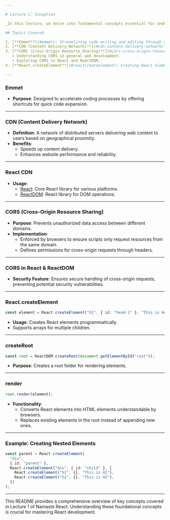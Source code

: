 ```yaml
---

# Lecture 1: Inception

_In this lecture, we delve into fundamental concepts essential for understanding React development._

## Topics Covered

1. [**Emmet**](#emmet): Streamlining code writing and editing through shortcuts.
2. [**CDN (Content Delivery Network)**](#cdn-content-delivery-network): Enhancing website performance and reliability by distributing web content across servers.
3. [**CORS (Cross-Origin Resource Sharing)**](#cors-cross-origin-resource-sharing):
   - Understanding CORS in general web development.
   - Exploring CORS in React and ReactDOM.
4. [**React.createElement**](#reactcreateelement): Creating React elements programmatically.

---
```


### Emmet

- **Purpose**: Designed to accelerate coding processes by offering shortcuts for quick code expansion.

---

### CDN (Content Delivery Network)

- **Definition**: A network of distributed servers delivering web content to users based on geographical proximity.
- **Benefits**:
  - Speeds up content delivery.
  - Enhances website performance and reliability.

---

### React CDN

- **Usage**:
  - [React](https://unpkg.com/react@16/umd/react.development.js): Core React library for various platforms.
  - [ReactDOM](https://unpkg.com/react-dom@16/umd/react-dom.development.js): React library for DOM operations.

---

### CORS (Cross-Origin Resource Sharing)

- **Purpose**: Prevents unauthorized data access between different domains.
- **Implementation**:
  - Enforced by browsers to ensure scripts only request resources from the same domain.
  - Defines permissions for cross-origin requests through headers.

---

### CORS in React & ReactDOM

- **Security Feature**: Ensures secure handling of cross-origin requests, preventing potential security vulnerabilities.

---

### React.createElement

```javascript
const element = React.createElement("h1", { id: "head-1" }, "This is Heading1");
```

- **Usage**: Creates React elements programmatically.
- Supports arrays for multiple children.

---

### createRoot

```javascript
const root = ReactDOM.createRoot(document.getElementById("root"));
```

- **Purpose**: Creates a root folder for rendering elements.

---

### render

```javascript
root.render(element);
```

- **Functionality**:
  - Converts React elements into HTML elements understandable by browsers.
  - Replaces existing elements in the root instead of appending new ones.

---

### Example: Creating Nested Elements

```javascript
const parent = React.createElement(
  "div",
  { id: "parent" },
  React.createElement("div", { id: "child" }, [
    React.createElement("h1", {}, "This is H1"),
    React.createElement("h2", {}, "This is H2"),
  ])
);
```

---

This README provides a comprehensive overview of key concepts covered in Lecture 1 of Namaste React. Understanding these foundational concepts is crucial for mastering React development.
